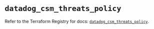 # `datadog_csm_threats_policy`

Refer to the Terraform Registry for docs: [`datadog_csm_threats_policy`](https://registry.terraform.io/providers/datadog/datadog/3.75.0/docs/resources/csm_threats_policy).
